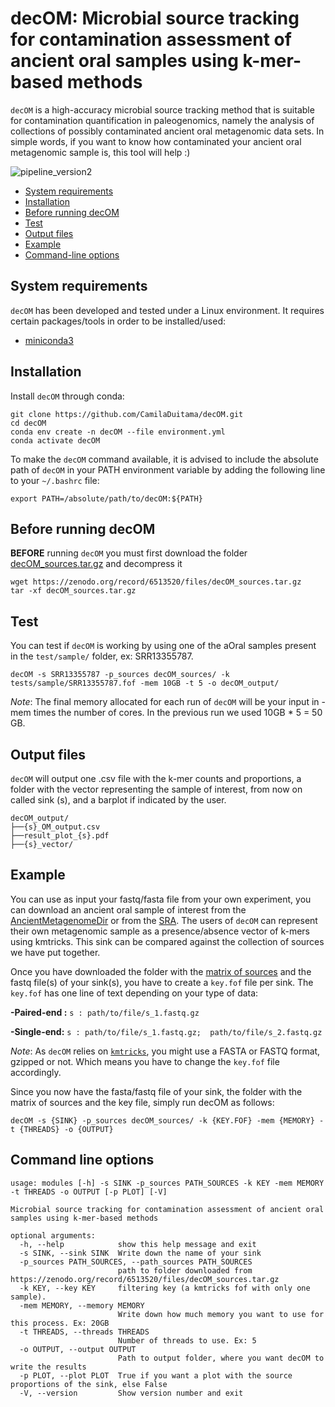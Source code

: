 
# decOM: Microbial source tracking for contamination assessment of ancient oral samples using k-mer-based methods

`decOM`  is a high-accuracy microbial source tracking method that is suitable for contamination quantification in paleogenomics, namely the analysis of collections of possibly contaminated ancient oral metagenomic data sets. In simple words, if you want to know how contaminated your ancient oral metagenomic sample is, this tool will help :)

![pipeline_version2](https://raw.githubusercontent.com/CamilaDuitama/decOM/master/images/pipeline_version2.png?token=GHSAT0AAAAAABNF5TKQVZ7GWFJNDVX6VDVAYSGEMGA)

+ [System requirements](#system-requirements)
+ [Installation](#installation)
+ [Before running decOM](#before-running-decom)
+ [Test](#test)
+ [Output files](#output-files)
+ [Example](#example)
+ [Command-line options](#command-line-options)

## System requirements

`decOM`  has been developed and tested under a Linux environment.
It requires certain packages/tools in order to be installed/used: 
+ [miniconda3](https://conda.io/en/latest/miniconda.html)

## Installation

Install `decOM` through conda:
```
git clone https://github.com/CamilaDuitama/decOM.git
cd decOM
conda env create -n decOM --file environment.yml
conda activate decOM
```
To make the ``decOM`` command available, it is advised to include the absolute path of `decOM`  in your PATH environment variable by adding the following line to your `~/.bashrc` file:

```
export PATH=/absolute/path/to/decOM:${PATH}
```

## Before running decOM

**BEFORE** running `decOM` you must first download the folder [ decOM_sources.tar.gz](https://zenodo.org/record/6513520/files/decOM_sources.tar.gz) and decompress it
```
wget https://zenodo.org/record/6513520/files/decOM_sources.tar.gz
tar -xf decOM_sources.tar.gz
```

## Test
You can test if `decOM`  is working by using one of the aOral samples present in the `test/sample/` folder, ex: SRR13355787. 
```
decOM -s SRR13355787 -p_sources decOM_sources/ -k tests/sample/SRR13355787.fof -mem 10GB -t 5 -o decOM_output/
```
*Note*: The final memory allocated for each run of `decOM` will be your input in -mem times the number of cores. In the previous run we used 10GB * 5 = 50 GB.


## Output files
`decOM` will output one .csv file with the k-mer counts and proportions, a folder with the vector representing the sample of interest, from now on called sink (s), and a barplot if indicated by the user.

```
decOM_output/
├──{s}_OM_output.csv  
├──result_plot_{s}.pdf
├──{s}_vector/
```
## Example

You can use as input your fastq/fasta file from your own experiment, you can download an ancient oral sample of interest from the [AncientMetagenomeDir](https://github.com/SPAAM-community/AncientMetagenomeDir) or from the [SRA](https://sra-explorer.info/).
The users of `decOM` can represent their own metagenomic sample as a presence/absence vector of k-mers using kmtricks. This sink can be compared against the collection of sources we have put together.

Once you have downloaded the folder with the [matrix of sources](#before-running-decom) and the fastq file(s) of your sink(s), you have to create a `key.fof` file per sink. 
The `key.fof` has one line of text depending on your type of data:

**-Paired-end :**
	 `s : path/to/file/s_1.fastq.gz`

**-Single-end:**
	`s : path/to/file/s_1.fastq.gz;  path/to/file/s_2.fastq.gz `

*Note*: As `decOM` relies on [`kmtricks`](https://github.com/tlemane/kmtricks), you might use a FASTA or FASTQ format, gzipped or not. 
Which means you have to change the `key.fof` file accordingly.

Since you now have the fasta/fastq file of your sink, the folder with the matrix of sources and the key file, simply run decOM as follows:

```decOM -s {SINK} -p_sources decOM_sources/ -k {KEY.FOF} -mem {MEMORY} -t {THREADS} -o {OUTPUT}```

## Command line options

```
usage: modules [-h] -s SINK -p_sources PATH_SOURCES -k KEY -mem MEMORY -t THREADS -o OUTPUT [-p PLOT] [-V]

Microbial source tracking for contamination assessment of ancient oral samples using k-mer-based methods

optional arguments:
  -h, --help            show this help message and exit
  -s SINK, --sink SINK  Write down the name of your sink
  -p_sources PATH_SOURCES, --path_sources PATH_SOURCES
                        path to folder downloaded from https://zenodo.org/record/6513520/files/decOM_sources.tar.gz
  -k KEY, --key KEY     filtering key (a kmtricks fof with only one sample).
  -mem MEMORY, --memory MEMORY
                        Write down how much memory you want to use for this process. Ex: 20GB
  -t THREADS, --threads THREADS
                        Number of threads to use. Ex: 5
  -o OUTPUT, --output OUTPUT
                        Path to output folder, where you want decOM to write the results
  -p PLOT, --plot PLOT  True if you want a plot with the source proportions of the sink, else False
  -V, --version         Show version number and exit

```
